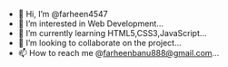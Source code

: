 - 👋 Hi, I’m @farheen4547
- 👀 I’m interested in Web Development...
- 🌱 I’m currently learning HTML5,CSS3,JavaScript...
- 💞️ I’m looking to collaborate on the project...
- 📫 How to reach me @farheenbanu888@gmail.com...

<!---
farheen4547/farheen4547 is a ✨ special ✨ repository because its `README.md` (this file) appears on your GitHub profile.
You can click the Preview link to take a look at your changes.
--->
